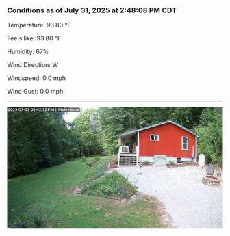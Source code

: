 ### Conditions as of July 31, 2025 at 2:48:08 PM CDT 

Temperature: 93.80 &deg;F

Feels like: 93.80 &deg;F

Humidity: 67%

Wind Direction: W

Windspeed: 0.0 mph

Wind Gust: 0.0 mph

---

<img src="./images/latest.jpeg"/>

